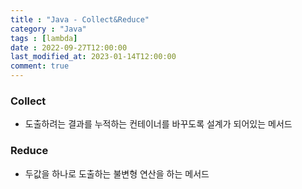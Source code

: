```yaml
---
title : "Java - Collect&Reduce"
category : "Java"
tags : [lambda]
date : 2022-09-27T12:00:00
last_modified_at: 2023-01-14T12:00:00
comment: true
---
```

### Collect

- 도출하려는 결과를 누적하는 컨테이너를 바꾸도록 설계가 되어있는 메서드

### Reduce

- 두값을 하나로 도출하는 불변형 연산을 하는 메서드